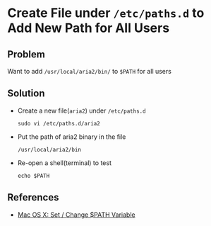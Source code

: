 # Create File under `/etc/paths.d` to Add New Path for All Users

## Problem
Want to add `/usr/local/aria2/bin/` to `$PATH` for all users

## Solution
* Create a new file(`aria2`) under `/etc/paths.d`

  ```
  sudo vi /etc/paths.d/aria2
  ```

* Put the path of aria2 binary in the file

  ```
  /usr/local/aria2/bin
  ```

* Re-open a shell(terminal) to test

  ```
  echo $PATH
  ```

## References
* [Mac OS X: Set / Change $PATH Variable](https://www.cyberciti.biz/faq/appleosx-bash-unix-change-set-path-environment-variable/)


